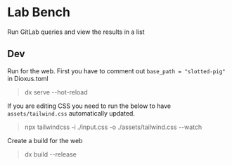 # Lab Bench

Run GitLab queries and view the results in a list

## Dev

Run for the web. First you have to comment out `base_path = "slotted-pig"` in Dioxus.toml
> dx serve --hot-reload

If you are editing CSS you need to run the below to have `assets/tailwind.css` automatically updated.
> npx tailwindcss -i ./input.css -o ./assets/tailwind.css --watch

Create a build for the web
> dx build --release
